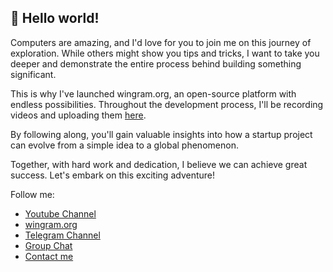 ## 👋 Hello world!

Computers are amazing, and I'd love for you to join me on this journey of exploration. While others might show you tips and tricks, I want to take you deeper and demonstrate the entire process behind building something significant.

This is why I've launched wingram.org, an open-source platform with endless possibilities. Throughout the development process, I'll be recording videos and uploading them [here](https://www.youtube.com/@WingramOrg). 

By following along, you'll gain valuable insights into how a startup project can evolve from a simple idea to a global phenomenon.

Together, with hard work and dedication, I believe we can achieve great success. Let's embark on this exciting adventure!

Follow me:
- [Youtube Channel](https://www.youtube.com/@WingramOrg)
- [wingram.org](https://wingram.org)
- [Telegram Channel](https://t.me/WingramOrg)
- [Group Chat](https://t.me/WingramOrgChat)
- [Contact me](https://t.me/WingramFather)
